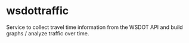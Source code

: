 wsdottraffic
============

Service to collect travel time information from the WSDOT API and build graphs / analyze traffic over time.